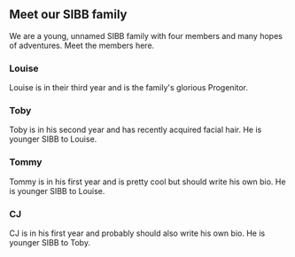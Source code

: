## Meet our SIBB family

We are a young, unnamed SIBB family with four members and many hopes of adventures. Meet the members here.

### Louise
Louise is in their third year and is the family's glorious Progenitor.

### Toby
Toby is in his second year and has recently acquired facial hair. He is younger SIBB to Louise.

### Tommy
Tommy is in his first year and is pretty cool but should write his own bio. He is younger SIBB to Louise.

### CJ
CJ is in his first year and probably should also write his own bio. He is younger SIBB to Toby.
